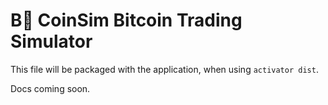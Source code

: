 B⃦ CoinSim Bitcoin Trading Simulator
=================================

This file will be packaged with the application, when using `activator dist`.

Docs coming soon.
